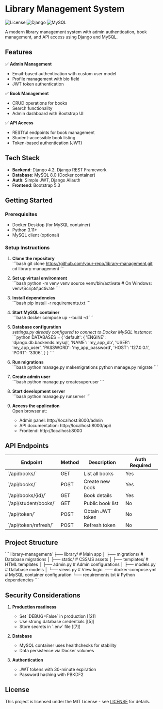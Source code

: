 # Library Management System

![License](https://img.shields.io/badge/license-MIT-green)
![Django](https://img.shields.io/badge/Django-4.2-blue)
![MySQL](https://img.shields.io/badge/MySQL-8.0-blue)

A modern library management system with admin authentication, book management, and API access using Django and MySQL.

## Features

✅ **Admin Management**  
- Email-based authentication with custom user model  
- Profile management with bio field  
- JWT token authentication  

✅ **Book Management**  
- CRUD operations for books  
- Search functionality  
- Admin dashboard with Bootstrap UI  

✅ **API Access**  
- RESTful endpoints for book management  
- Student-accessible book listing  
- Token-based authentication (JWT)  

## Tech Stack

- **Backend**: Django 4.2, Django REST Framework  
- **Database**: MySQL 8.0 (Docker container)  
- **Auth**: Simple JWT, Django Allauth  
- **Frontend**: Bootstrap 5.3  

## Getting Started

### Prerequisites
- Docker Desktop (for MySQL container)
- Python 3.11+
- MySQL client (optional)

### Setup Instructions

1. **Clone the repository**  
   \`\`\`bash
   git clone https://github.com/your-repo/library-management.git
   cd library-management
   \`\`\`

2. **Set up virtual environment**  
   \`\`\`bash
   python -m venv venv
   source venv/bin/activate  # On Windows: venv\Scripts\activate
   \`\`\`

3. **Install dependencies**  
   \`\`\`bash
   pip install -r requirements.txt
   \`\`\`

4. **Start MySQL container**  
   \`\`\`bash
   docker compose up --build -d
   \`\`\`

5. **Database configuration**  
   *settings.py already configured to connect to Docker MySQL instance:*
   \`\`\`python
   DATABASES = {
       'default': {
           'ENGINE': 'django.db.backends.mysql',
           'NAME': 'my_app_db',
           'USER': 'my_app_user',
           'PASSWORD': 'my_app_password',
           'HOST': '127.0.0.1',
           'PORT': '3306',
       }
   }
   \`\`\`

6. **Run migrations**  
   \`\`\`bash
   python manage.py makemigrations
   python manage.py migrate
   \`\`\`

7. **Create admin user**  
   \`\`\`bash
   python manage.py createsuperuser
   \`\`\`

8. **Start development server**  
   \`\`\`bash
   python manage.py runserver
   \`\`\`

9. **Access the application**  
   Open browser at:  
   - Admin panel: http://localhost:8000/admin  
   - API documentation: http://localhost:8000/api/  
   - Frontend: http://localhost:8000  

## API Endpoints

| Endpoint | Method | Description | Auth Required |
|----------|--------|-------------|---------------|
| \`/api/books/\` | GET | List all books | Yes |
| \`/api/books/\` | POST | Create new book | Yes |
| \`/api/books/{id}/\` | GET | Book details | Yes |
| \`/api/student/books/\` | GET | Public book list | No |
| \`/api/token/\` | POST | Obtain JWT token | No |
| \`/api/token/refresh/\` | POST | Refresh token | No |

## Project Structure

\`\`\`
library-management/
├── library/               # Main app
│   ├── migrations/        # Database migrations
│   ├── static/            # CSS/JS assets
│   ├── templates/         # HTML templates
│   ├── admin.py           # Admin configurations
│   ├── models.py          # Database models
│   └── views.py           # View logic
├── docker-compose.yml     # MySQL container configuration
└── requirements.txt       # Python dependencies
\`\`\`

## Security Considerations

1. **Production readiness**  
   - Set \`DEBUG=False\` in production [[2]]
   - Use strong database credentials [[5]]
   - Store secrets in \`.env\` file [[7]]

2. **Database**  
   - MySQL container uses healthchecks for stability
   - Data persistence via Docker volumes

3. **Authentication**  
   - JWT tokens with 30-minute expiration
   - Password hashing with PBKDF2

## License

This project is licensed under the MIT License - see [LICENSE](LICENSE) for details.
